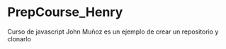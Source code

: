 # PrepCourse_Henry
Curso de javascript
John Muñoz
es un ejemplo de crear un repositorio y clonarlo 
